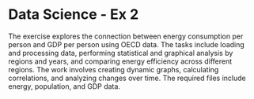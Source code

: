 # Data Science - Ex 2
The exercise explores the connection between energy consumption per person and GDP per person using OECD data. The tasks include loading and processing data, performing statistical and graphical analysis by regions and years, and comparing energy efficiency across different regions. The work involves creating dynamic graphs, calculating correlations, and analyzing changes over time. The required files include energy, population, and GDP data.


